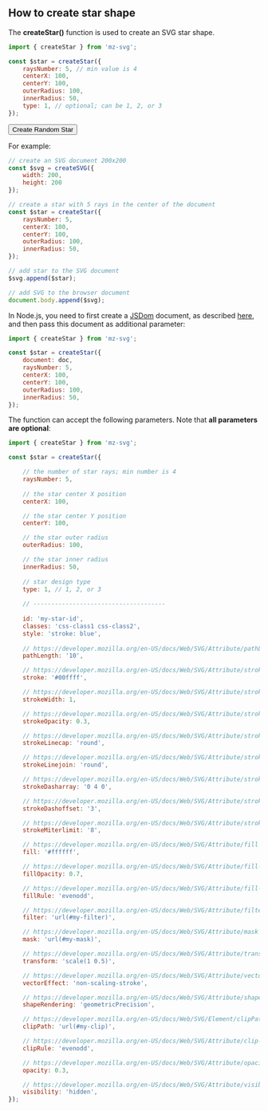## How to create star shape

<div data-examples="star-examples"></div>

The **createStar()** function is used to create an SVG star shape.

```js
import { createStar } from 'mz-svg';

const $star = createStar({
    raysNumber: 5, // min value is 4
    centerX: 100,
    centerY: 100,
    outerRadius: 100,
    innerRadius: 50,
    type: 1, // optional; can be 1, 2, or 3
});
```

<div class="my-12 flex flex-col items-center border-red"> 
    <div id="star-ph"></div>
    <div class="flex items-center">
        <button id="star-random-btn" type="button" class="group inline-flex items-center h-9 rounded-full text-sm font-semibold whitespace-nowrap px-3 focus:outline-none focus:ring-2 bg-sky-50 text-sky-600 hover:bg-sky-100 hover:text-sky-700 focus:ring-sky-600 mt-8 mx-2">Create Random Star</button>
    </div>
</div> 

For example:

```js
// create an SVG document 200x200
const $svg = createSVG({
    width: 200,
    height: 200
});

// create a star with 5 rays in the center of the document
const $star = createStar({
    raysNumber: 5,
    centerX: 100,
    centerY: 100,
    outerRadius: 100,
    innerRadius: 50,
});

// add star to the SVG document
$svg.append($star);

// add SVG to the browser document
document.body.append($svg);
```

In Node.js, you need to first create a [JSDom](https://github.com/jsdom/jsdom) document, as described [here](/pages/nodejs-usage.html), and then pass this document as additional parameter:

```js
import { createStar } from 'mz-svg';

const $star = createStar({
    document: doc,
    raysNumber: 5,
    centerX: 100,
    centerY: 100,
    outerRadius: 100,
    innerRadius: 50,
});
```

The function can accept the following parameters. Note that **all parameters are optional**:

```js
import { createStar } from 'mz-svg';

const $star = createStar({

    // the number of star rays; min number is 4
    raysNumber: 5, 
    
    // the star center X position
    centerX: 100,

    // the star center Y position
    centerY: 100,

    // the star outer radius
    outerRadius: 100,

    // the star inner radius
    innerRadius: 50,
    
    // star design type
    type: 1, // 1, 2, or 3
    
    // -------------------------------------
    
    id: 'my-star-id',
    classes: 'css-class1 css-class2',
    style: 'stroke: blue',
    
    // https://developer.mozilla.org/en-US/docs/Web/SVG/Attribute/pathLength
    pathLength: '10',

    // https://developer.mozilla.org/en-US/docs/Web/SVG/Attribute/stroke
    stroke: '#00ffff',

    // https://developer.mozilla.org/en-US/docs/Web/SVG/Attribute/stroke-width
    strokeWidth: 1,

    // https://developer.mozilla.org/en-US/docs/Web/SVG/Attribute/stroke-opacity
    strokeOpacity: 0.3,

    // https://developer.mozilla.org/en-US/docs/Web/SVG/Attribute/stroke-linecap
    strokeLinecap: 'round',

    // https://developer.mozilla.org/en-US/docs/Web/SVG/Attribute/stroke-linejoin
    strokeLinejoin: 'round',

    // https://developer.mozilla.org/en-US/docs/Web/SVG/Attribute/stroke-dasharray
    strokeDasharray: '0 4 0',

    // https://developer.mozilla.org/en-US/docs/Web/SVG/Attribute/stroke-dashoffset
    strokeDashoffset: '3',

    // https://developer.mozilla.org/en-US/docs/Web/SVG/Attribute/stroke-miterlimit
    strokeMiterlimit: '8',

    // https://developer.mozilla.org/en-US/docs/Web/SVG/Attribute/fill
    fill: '#ffffff',

    // https://developer.mozilla.org/en-US/docs/Web/SVG/Attribute/fill-opacity
    fillOpacity: 0.7,

    // https://developer.mozilla.org/en-US/docs/Web/SVG/Attribute/fill-rule
    fillRule: 'evenodd',

    // https://developer.mozilla.org/en-US/docs/Web/SVG/Attribute/filter
    filter: 'url(#my-filter)',

    // https://developer.mozilla.org/en-US/docs/Web/SVG/Attribute/mask
    mask: 'url(#my-mask)',

    // https://developer.mozilla.org/en-US/docs/Web/SVG/Attribute/transform
    transform: 'scale(1 0.5)',

    // https://developer.mozilla.org/en-US/docs/Web/SVG/Attribute/vector-effect
    vectorEffect: 'non-scaling-stroke',

    // https://developer.mozilla.org/en-US/docs/Web/SVG/Attribute/shape-rendering
    shapeRendering: 'geometricPrecision',

    // https://developer.mozilla.org/en-US/docs/Web/SVG/Element/clipPath
    clipPath: 'url(#my-clip)',

    // https://developer.mozilla.org/en-US/docs/Web/SVG/Attribute/clip-rule
    clipRule: 'evenodd',

    // https://developer.mozilla.org/en-US/docs/Web/SVG/Attribute/opacity
    opacity: 0.3,

    // https://developer.mozilla.org/en-US/docs/Web/SVG/Attribute/visibility
    visibility: 'hidden',
});
```

